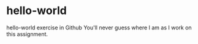 # hello-world
hello-world exercise in Github
You'll never guess where I am as I work on this assignment.
